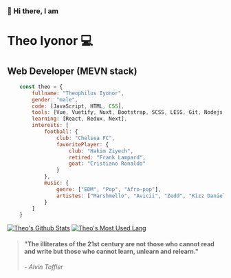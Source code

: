 ### 👋 Hi there, I am
 
Theo Iyonor 💻
==============

Web Developer (MEVN stack)
----------------------------
``` js
    const theo = { 
        fullname: "Theophilus Iyonor",
        gender: "male", 
        code: [JavaScript, HTML, CSS], 
        tools: [Vue, Vuetify, Nuxt, Bootstrap, SCSS, LESS, Git, Nodejs, Expressjs, MongoDB], 
        learning: [React, Redux, Next],
        interests: [
            football: {
                club: "Chelsea FC",
                favoritePlayer: {
                    club: "Hakim Ziyech",
                    retired: "Frank Lampard",
                    goat: "Cristiano Ronaldo"
                }
            },
            music: {
                genre: ["EDM", "Pop", "Afro-pop"],
                artistes: ["Marshmello", "Avicii", "Zedd", "Kizz Daniel", "Simi", "Mayorkun", "Nicki Minaj", "Halsey", "..."]
            }
        ] 
    }

```

[![Theo's Github Stats](https://github-readme-stats.vercel.app/api?username=symplytheo&show_icons=true&hide_title=true)](https://github.com/anuraghazra/github-readme-stats) [![Theo's Most Used Lang](https://github-readme-stats.vercel.app/api/top-langs?username=symplytheo&layout=compact)](https://github.com/anuraghazra/github-readme-stats)

> #### "The illiterates of the 21st century are not those who cannot read and write but those who cannot learn, unlearn and relearn."
>
> *- Alvin Toffler*
